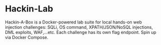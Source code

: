# Hackin-Lab
Hackin-A-Box is a Docker-powered lab suite for local hands-on web injection challenges: SQLi, OS command, XPATH/JSON/NoSQL injections, DML exploits, WAF,...etc. Each challenge has its own flag endpoint. Spin up via Docker Compose.
